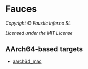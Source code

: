# Fauces

*Copyright © Faustic Inferno SL*

*Licensed under the MIT License*

## AArch64-based targets

* [aarch64_mac](aarch64_mac.md)

